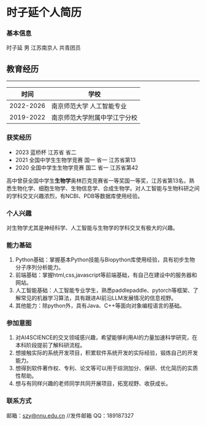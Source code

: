 # 时子延个人简历

### 基本信息

时子延 男 江苏南京人 共青团员

## 教育经历

***

| 时间        | 学校             |
| --------- | -------------- |
| 2022-2026 | 南京师范大学 人工智能专业  |
| 2019-2022 | 南京师范大学附属中学江宁分校 |

### 获奖经历

* 2023 蓝桥杯 江苏省 省二
* 2021 全国中学生生物学竞赛 国一 省一 江苏省第13
* 2020 全国中学生生物学竞赛 国二 省一 江苏省第42

高中曾获全国中学生**生物学**奥林匹克竞赛省一等奖国一等奖，江苏省第13名，熟悉生物化学、细胞生物学、生物信息学、合成生物学。对人工智能与生物科研之间的学科交叉兴趣浓烈，有NCBI、PDB等数据库使用经验。

### 个人兴趣

对生物学尤其是神经科学、人工智能与生物学的学科交叉有极大的兴趣。

### 能力基础

1. Python基础：掌握基本Python技能与Biopython库使用经验，具有初步生物分子序列分析能力。
2. 前端基础：掌握html,css,javascript等前端基础，有自己在建设中的服务器和网站。
3. 人工智能基础：人工智能专业学生，熟悉paddlepaddle、pytorch等框架、了解常见的机器学习算法，具有跟进AI前沿LLM发展情况的信息视野。
4. 其他能力：除python外，具有Java、C++等面向对象编程语言的基础。

### 参加意图

1. 对AI4SCIENCE的交叉领域感兴趣，希望能够利用AI的力量加速科学研究，在本科阶段提前了解科研流程。
2. 想接触实际的系统开发项目，积累软件系统开发的实际经验，锻炼自己的开发能力。
3. 想得到软件著作权、专利、论文等可以用于综测加分、保研、优化简历的实质性帮助。
4. 想与有同样兴趣的老师同学共同开展项目，拓宽视野、收获成长。

### 联系方式

邮箱：szy@nnu.edu.cn //发件邮箱 QQ：189187327
